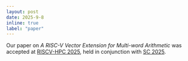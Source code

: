 ```yaml
---
layout: post
date: 2025-9-8
inline: true
label: "paper"
---
```


Our paper on *A RISC-V Vector Extension for Multi-word Arithmetic* was accepted at [RISCV-HPC 2025](https://riscv.epcc.ed.ac.uk/community/workshops/sc25-workshop/), held in conjunction with [SC 2025](https://sc25.supercomputing.org/).